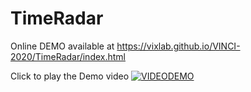 # TimeRadar
 Online DEMO available at https://vixlab.github.io/VINCI-2020/TimeRadar/index.html
 
 Click to play the Demo video
<a href = "https://1drv.ms/v/s!AlYNDqMt8ebjkC_XqSUHdcEjsrzH?e=6ZVWa3" target="_blank">![VIDEODEMO](https://github.com/VixLAB/VINCI-2020/blob/master/TimeRadar/image/VideoDemo.png)</a>
